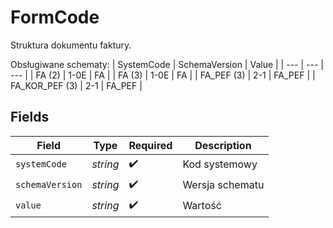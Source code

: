 # FormCode

Struktura dokumentu faktury.

Obsługiwane schematy:
| SystemCode | SchemaVersion | Value |
| --- | --- | --- |
| FA (2) | 1-0E | FA |
| FA (3) | 1-0E | FA |
| FA_PEF (3) | 2-1 | FA_PEF |
| FA_KOR_PEF (3) | 2-1 | FA_PEF |



## Fields

| Field              | Type               | Required           | Description        |
| ------------------ | ------------------ | ------------------ | ------------------ |
| `systemCode`       | *string*           | :heavy_check_mark: | Kod systemowy      |
| `schemaVersion`    | *string*           | :heavy_check_mark: | Wersja schematu    |
| `value`            | *string*           | :heavy_check_mark: | Wartość            |